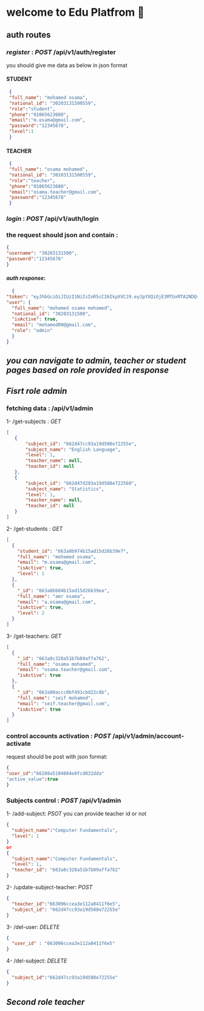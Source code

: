 # welcome to Edu Platfrom 👋
## auth routes 
### *register* : *POST* /api/v1/auth/register
  you should give me data as below in json format
  #### STUDENT 
   ```JSON
    {
    "full_name": "mohamed osama",
    "national_id": "30203131500559",
    "role":"student",
    "phone":"01065623680",
    "email":"m.osama@gmail.com",
    "password":"12345678",
    "level":1
    }
   ```
  #### TEACHER
   ```JSON
    {
    "full_name": "osama mohamed",
    "national_id": "30103131500559",
    "role":"teacher",
    "phone":"01065623680",
    "email":"osama.teacher@gmail.com",
    "password":"12345678"
    }
   ```
### *login* : *POST* /api/v1/auth/login

### the request should json and contain :

  ```JSON
  {
  "username": "30203131500",
  "password":"12345678"
  }
   ```


#### *auth response*:
  ```JSON
    {
  "token": "eyJhbGciOiJIUzI1NiIsInR5cCI6IkpXVCJ9.eyJpYXQiOjE3MTUxMTA2NDQsImV4cCI6MTcxNTExMDk0NH0.3t4YuNxqyaQnpT5EmNpeRVBr3k-cqmMei95W-VZ1Ksk",
  "user": {
    "full_name": "mohamed osama mohamed",
    "national_id": "30203131500",
    "isActive": true,
    "email": "mohamed00@gmail.com",
    "role": "admin"
    }
  }
  ```

## *you can navigate to admin, teacher or student pages based on role provided in response*
##
## *Fisrt role admin* 
### fetching data : /api/v1/admin
1- /get-subjects : *GET*
 ```JSON
[
    {
        "subject_id": "662d47cc93a19d508e72255e",
        "subject_name": "English Language",
        "level": 1,
        "teacher_name": null,
        "teacher_id": null
    },
    {
        "subject_id": "662d47d293a19d508e722560",
        "subject_name": "Statistics",
        "level": 1,
        "teacher_name": null,
        "teacher_id": null
    }
]


 ```
2- /get-students : *GET*
```Json
[
  {
    "student_id": "663a8b974b15ad15d26b39e7",
    "full_name": "mohamed osama",
    "email": "m.osama@gmail.com",
    "isActive": true,
    "level": 1
  },
  {
    "_id": "663a8bb04b15ad15d26b39ea",
    "full_name": "amr osama",
    "email": "a.osama@gmail.com",
    "isActive": true,
    "level": 2
  }
]
```
3- /get-teachers: *GET*
```JSON
[
  {
    "_id": "663a8c328a51b7b89affa762",
    "full_name": "osama mohamed",
    "email": "osama.teacher@gmail.com",
    "isActive": true
  },
  {
    "_id": "663a90accc0bf491cbd22c8b",
    "full_name": "seif mohamed",
    "email": "seif.teacher@gmail.com",
    "isActive": true
  }
]
```
### control accounts activation : *POST* /api/v1/admin/account-activate
request should be post with json format:

```JSON
{
"user_id":"66288a5104804e0fcd032dda"
"active_value":true
}
```
### Subjects control : *POST* /api/v1/admin
1- /add-subject: *PSOT*
you can provide teacher id or not 
```JSON
{
  "subject_name":"Computer Fundamentals",
  "level": 1
}
or
{
  "subject_name":"Computer Fundamentals",
  "level": 1,
  "teacher_id": "663a8c328a51b7b89affa762"
}
```
2- /update-subject-teacher: *POST*
```Json
{
  "teacher_id":"663096ccea3e112a0411f6e5",
  "subject_id": "662d47cc93a19d508e72255e"
}
```


3- /del-user: *DELETE*
```Json
{
  "user_id" : "663096ccea3e112a0411f6e5"
}
```

4- /del-subject: *DELETE*
```Json
{
  "subject_id":"662d47cc93a19d508e72255e"
}
```
##
## *Second role teacher* 

